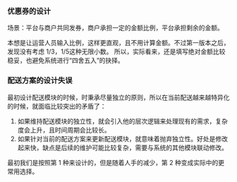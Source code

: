 ### 优惠券的设计
场景：平台与商户共同发券，商户承担一定的金额比例，平台承担剩余的金额。

本想是让运营人员输入比例，这样更直观，且不用计算金额。不过第一版本之后，发现没有考虑 1/3，1/5这种无限小数。
所以，实际看来，还是填写绝对金额比较稳妥，也避免系统进行“四舍五入”的抉择。


### 配送方案的设计失误
最初设计配送模块的时候，时秉承尽量独立的原则，所以在当前配送越来越特异化的时候，就面临比较突出的矛盾了：

1. 如果维持配送模块的独立性，就会引入他的层次逻辑来处理现有的需求，复杂度会上升，且时间周期会比较长。
2. 如果针对当前的配送方案来更新配送模块，就意味着抛弃独立性。好处是修改起来快，缺点是后续的维护可能比较复杂，需要与系统的其他模块联动修改。

最初我们是按照第 1 种来设计的，但是随着人手的减少，第 2 种变成实际中的更常用选择。

